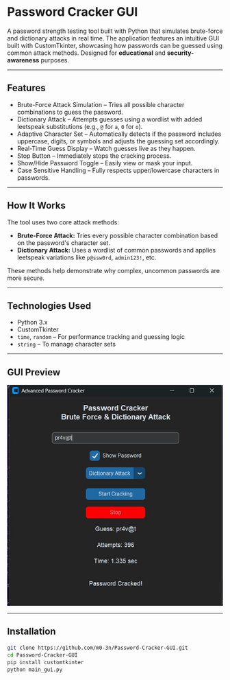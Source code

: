 # Password Cracker GUI

A password strength testing tool built with Python that simulates brute-force and dictionary attacks in real time. The application features an intuitive GUI built with CustomTkinter, showcasing how passwords can be guessed using common attack methods. Designed for **educational** and **security-awareness** purposes.

---

## Features

- Brute-Force Attack Simulation – Tries all possible character combinations to guess the password.
- Dictionary Attack – Attempts guesses using a wordlist with added leetspeak substitutions (e.g., `@` for `a`, `0` for `o`).
- Adaptive Character Set – Automatically detects if the password includes uppercase, digits, or symbols and adjusts the guessing set accordingly.
- Real-Time Guess Display – Watch guesses live as they happen.
- Stop Button – Immediately stops the cracking process.
- Show/Hide Password Toggle – Easily view or mask your input.
- Case Sensitive Handling – Fully respects upper/lowercase characters in passwords.

---

## How It Works

The tool uses two core attack methods:

- **Brute-Force Attack:** Tries every possible character combination based on the password's character set.
- **Dictionary Attack:** Uses a wordlist of common passwords and applies leetspeak variations like `p@ssw0rd`, `admin123!`, etc.

These methods help demonstrate why complex, uncommon passwords are more secure.

---

## Technologies Used

- Python 3.x
- CustomTkinter
- `time`, `random` – For performance tracking and guessing logic
- `string` – To manage character sets

---

## GUI Preview

![Password Cracker GUI Screenshot](screenshot.jpeg)

---

## Installation

```bash
git clone https://github.com/m0-3n/Password-Cracker-GUI.git
cd Password-Cracker-GUI
pip install customtkinter
python main_gui.py
